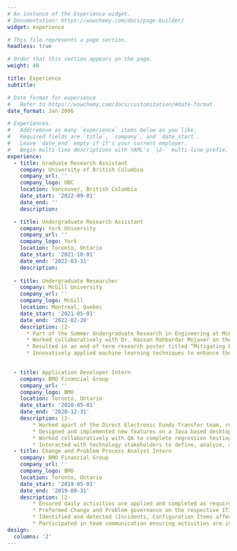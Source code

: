 ```yaml
---
# An instance of the Experience widget.
# Documentation: https://wowchemy.com/docs/page-builder/
widget: experience

# This file represents a page section.
headless: true

# Order that this section appears on the page.
weight: 40

title: Experience
subtitle:

# Date format for experience
#   Refer to https://wowchemy.com/docs/customization/#date-format
date_format: Jan 2006

# Experiences.
#   Add/remove as many `experience` items below as you like.
#   Required fields are `title`, `company`, and `date_start`.
#   Leave `date_end` empty if it's your current employer.
#   Begin multi-line descriptions with YAML's `|2-` multi-line prefix.
experience:
  - title: Graduate Research Assistant
    company: University of British Columbia
    company_url: ''
    company_logo: UBC
    location: Vancouver, British Columbia
    date_start: '2022-09-01'
    date_end: ''
    description:

  - title: Undergraduate Research Assistant
    company: York University
    company_url: ''
    company_logo: York
    location: Toronto, Ontario
    date_start: '2021-10-01'
    date_end: '2022-03-31'
    description:
    
  - title: Undergraduate Researcher
    company: McGill University
    company_url: ''
    company_logo: McGill
    location: Montreal, Quebec
    date_start: '2021-05-01'
    date_end: '2022-02-28'
    description: |2-
      * Part of the Summer Undergraduate Research in Engineering at McGill University, worked with the Photonic DataCom team under the supervision of Dr. Odile Liboiron-Ladouceur
      * Worked collaboratively with Dr. Hassan Rahbardar Mojaver on the simulation and effects of noise in an Optical Neural Network (ONN) using the Python library Neuroptica on a Diamond Mesh trained on the MNIST dataset
      * Resulted in an end of term research poster titled “Mitigating Errors in Optical Neural Networks During Training”
      * Innovatively applied machine learning techniques to enhance the accuracy of multi-layered models on the MNIST dataset, showcasing the superior effectiveness of the Diamond mesh compared to other configurations. 

    
  - title: Application Developer Intern
    company: BMO Financial Group
    company_url: ''
    company_logo: BMO
    location: Toronto, Ontario
    date_start: '2020-05-01'
    date_end: '2020-12-31'
    description: |2-
        * Worked apart of the Direct Electronic Funds Transfer team, responsible for low value high volume payments of corporate clients
        * Designed and implemented new features on a Java based desktop application used to manage users and permissions on a mainframe
        * Worked collaboratively with QA to complete regression testing on upgrades to the electronic funds system
        * Interacted with technology stakeholders to define, analyze, and deliver requirements that reflect the needs of both the business and end-customers
  - title: Change and Problem Process Analyst Intern
    company: BMO Financial Group
    company_url: ''
    company_logo: BMO
    location: Toronto, Ontario
    date_start: '2019-05-01'
    date_end: '2019-08-31'
    description: |2-
        * Ensured daily activities are applied and completed as required by the BMO ITIL Process with the use of ServiceNow
        * Preformed Change and Problem governance on the respective ITIL Processes to ensure performance, compliance, value and quality
        * Identified and detected (Incidents, Configuration Items affected, Changes, Problems and Conflicts) to reduce the impact to customer service
        * Participated in team communication ensuring activities are implemented according to ITIL Process Standards 
design:
  columns: '2'
---
```

